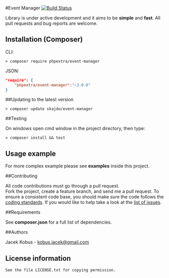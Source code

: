 #Event Manager
[![Build Status](https://travis-ci.org/phpextra/event-manager.png?branch=master)](https://travis-ci.org/phpextra/event-manager)

Library is under active development and it aims to be **simple** and **fast**. All pull requests and bug reports are welcome.

## Installation (Composer)

CLI:

```
> composer require phpextra/event-manager
```

JSON:

```json
"require": {
    "phpextra/event-manager":"~3.0.0"
}
```

##Updating to the latest version

```
> composer update skajdo/event-manager
```

##Testing

On windows open cmd window in the project directory, then type:

```
> composer install && test
```

## Usage example

For more complex example please see **examples** inside this project.

##Contributing

All code contributions must go through a pull request.  
Fork the project, create a feature branch, and send me a pull request.
To ensure a consistent code base, you should make sure the code follows
the [coding standards](http://symfony.com/doc/2.0/contributing/code/standards.html).
If you would like to help take a look at the [list of issues](https://github.com/phpextra/event-manager/issues).

##Requirements

See **composer.json** for a full list of dependencies.

##Authors

Jacek Kobus - <kobus.jacek@gmail.com>

## License information

    See the file LICENSE.txt for copying permission.


